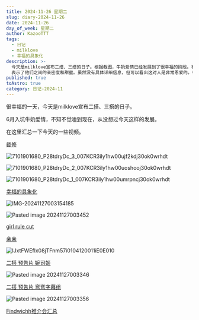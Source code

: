 ```yaml
---
title: 2024-11-26 星期二
slug: diary-2024-11-26
date: 2024-11-26
day_of_week: 星期二
author: KazooTTT
tags:
  - 日记
  - milklove
  - 幸福的具象化
description: >-
  今天是milklove宣布二搭、三搭的日子。根据截图，牛奶爱情已经发展到了很幸福的阶段。有许多视频和 GIFs
  表示了他们之间的亲密度和甜蜜。虽然没有具体详细信息，但可以看出这对人是非常恩爱的。在这里汇总了一些关键的视频和截图，展示了milklove的幸福感和关怀。
published: true
toAstro: true
category: 日记-2024-11
---
```


很幸福的一天，今天是milklove宣布二搭、三搭的日子。

6月入坑牛奶爱情，不知不觉嗑到现在，从没想过今天这样的发展。

在这里汇总一下今天的一些视频。

[截修](https://weibo.com/7101901680/P28tdryDc#comment)

![7101901680_P28tdryDc_3_007KCR3ily1hw00ujf2kdj30ok0wrhdt](https://pictures.kazoottt.top/2024/11/20241127-146e50893c94f9353d1dc1b4fb57cf9f.jpg)

![7101901680_P28tdryDc_2_007KCR3ily1hw00uoshooj30ok0wrhdt](https://pictures.kazoottt.top/2024/11/20241127-2fbf4d6dd6bfbab6f90dc9bb07616302.jpg)

![7101901680_P28tdryDc_1_007KCR3ily1hw00umrpncj30ok0wrhdt](https://pictures.kazoottt.top/2024/11/20241127-5ccf20fa63efa8c2cbb5fb96f24a9165.jpg)

[幸福的具象化](https://weibo.com/6083416567/P28jkx9MS#comment)

![IMG-20241127003154185](https://pictures.kazoottt.top/2024/11/20241127-116eefa7b7e4f45a768949a17c5eb2e1.gif)

![Pasted image 20241127003452](https://pictures.kazoottt.top/2024/11/20241127-05fca095f483c27c58e0f5b092b3d69a.png)

[girl rule cut](https://weibo.com/1750538651/P27NfAOja#comment)

[亲亲](https://weibo.com/1825971940/P288xfVxF#comment)

![lJxtFWEflx08jTFnm57i0104120011iE0E010](https://pictures.kazoottt.top/2024/11/20241127-3f6f17edcb438269258e15de9e0a885d.gif)

[二搭 预告片 婉司姬](https://weibo.com/1753015991/P27pq9oJU#comment)

![Pasted image 20241127003346](https://pictures.kazoottt.top/2024/11/20241127-cec219a8dbcaef9195964df8a2775832.png)

[二搭 预告片 弯弯字幕组](https://weibo.com/7392264056/P27lQtUnd#comment)

![Pasted image 20241127003356](https://pictures.kazoottt.top/2024/11/20241127-80e0bb6d50b0e8356ea53361e771365a.png)

[Findwichh推介会汇总](https://weibo.com/6613951279/P29c7fgx9#comment)
